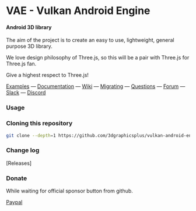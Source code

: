 VAE - Vulkan Android Engine
========
#### Android 3D library ####

The aim of the project is to create an easy to use, lightweight, general purpose 3D library.

We love design philosophy of Three.js, so this will be a pair with Three.js for Three.js fan.

Give a highest respect to Three.js!

[Examples]() &mdash;
[Documentation]() &mdash;
[Wiki]() &mdash;
[Migrating]() &mdash;
[Questions]() &mdash;
[Forum]() &mdash;
[Slack]() &mdash;
[Discord]()

### Usage ###

### Cloning this repository ###

```sh
git clone --depth=1 https://github.com/3dgraphicsplus/vulkan-android-engine.git
```

### Change log ###

[Releases]


### Donate ###
While waiting for official sponsor button from github.

[Paypal](https://paypal.me/3dgraphicsplus)
